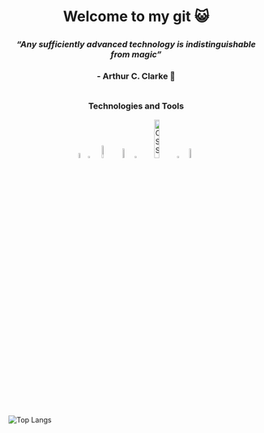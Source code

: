 # <p align="center"> Welcome to my git :smiley_cat: </p>

### <p align="center"> ***“Any sufficiently advanced technology is indistinguishable from magic”*** </p>
### <p align="center"> - Arthur C. Clarke :dizzy:</p>

#

### <p align="center"> **Technologies and Tools** </p>
<div align="center">

<a  href="https://www.cprogramming.com/"><img src="https://upload.wikimedia.org/wikipedia/commons/thumb/1/18/C_Programming_Language.svg/1200px-C_Programming_Language.svg.png" alt="C Language" width=5% heigth=5%></img></a>
<img src="https://images-wixmp-ed30a86b8c4ca887773594c2.wixmp.com/f/9c64cfe3-bb3b-4ae8-b5a6-d2f39d21ff87/d3jme6i-8c702ad4-4b7a-4763-9901-99f8b4f038b0.png/v1/fill/w_600,h_400,strp/fondo_transparente_png_by_imsnowbieber_d3jme6i-fullview.png?token=eyJ0eXAiOiJKV1QiLCJhbGciOiJIUzI1NiJ9.eyJzdWIiOiJ1cm46YXBwOjdlMGQxODg5ODIyNjQzNzNhNWYwZDQxNWVhMGQyNmUwIiwiaXNzIjoidXJuOmFwcDo3ZTBkMTg4OTgyMjY0MzczYTVmMGQ0MTVlYTBkMjZlMCIsIm9iaiI6W1t7ImhlaWdodCI6Ijw9NDAwIiwicGF0aCI6IlwvZlwvOWM2NGNmZTMtYmIzYi00YWU4LWI1YTYtZDJmMzlkMjFmZjg3XC9kM2ptZTZpLThjNzAyYWQ0LTRiN2EtNDc2My05OTAxLTk5ZjhiNGYwMzhiMC5wbmciLCJ3aWR0aCI6Ijw9NjAwIn1dXSwiYXVkIjpbInVybjpzZXJ2aWNlOmltYWdlLm9wZXJhdGlvbnMiXX0.Ymv-MHRcmXXpzmL3f0xZ0mCcyU85lCLnk0jbOnCO8Zg" width=1% heigth=1% ></img>
<a  href="https://www.java.com/es/"><img
src="https://www.manualweb.net/img/logos/java.png" alt="Java Language" width=8% heigth=8% display=flex></img></a> 
<a  href="https://www.python.org/"> <img src="https://upload.wikimedia.org/wikipedia/commons/thumb/1/1f/Python_logo_01.svg/800px-Python_logo_01.svg.png" alt="Python Language" width=7% heigth=7% ></img></a>
<img src="https://images-wixmp-ed30a86b8c4ca887773594c2.wixmp.com/f/9c64cfe3-bb3b-4ae8-b5a6-d2f39d21ff87/d3jme6i-8c702ad4-4b7a-4763-9901-99f8b4f038b0.png/v1/fill/w_600,h_400,strp/fondo_transparente_png_by_imsnowbieber_d3jme6i-fullview.png?token=eyJ0eXAiOiJKV1QiLCJhbGciOiJIUzI1NiJ9.eyJzdWIiOiJ1cm46YXBwOjdlMGQxODg5ODIyNjQzNzNhNWYwZDQxNWVhMGQyNmUwIiwiaXNzIjoidXJuOmFwcDo3ZTBkMTg4OTgyMjY0MzczYTVmMGQ0MTVlYTBkMjZlMCIsIm9iaiI6W1t7ImhlaWdodCI6Ijw9NDAwIiwicGF0aCI6IlwvZlwvOWM2NGNmZTMtYmIzYi00YWU4LWI1YTYtZDJmMzlkMjFmZjg3XC9kM2ptZTZpLThjNzAyYWQ0LTRiN2EtNDc2My05OTAxLTk5ZjhiNGYwMzhiMC5wbmciLCJ3aWR0aCI6Ijw9NjAwIn1dXSwiYXVkIjpbInVybjpzZXJ2aWNlOmltYWdlLm9wZXJhdGlvbnMiXX0.Ymv-MHRcmXXpzmL3f0xZ0mCcyU85lCLnk0jbOnCO8Zg" width=1% heigth=1% ></img>
<a  href="https://es.wikipedia.org/wiki/JavaScript"> <img src="https://programacionymas.com/images/tutoriales/desarrollo-web/html-css-js.png" alt="CSS, HTML y JavaScript" width=14% heigth=14%></img></a>
<img src="https://images-wixmp-ed30a86b8c4ca887773594c2.wixmp.com/f/9c64cfe3-bb3b-4ae8-b5a6-d2f39d21ff87/d3jme6i-8c702ad4-4b7a-4763-9901-99f8b4f038b0.png/v1/fill/w_600,h_400,strp/fondo_transparente_png_by_imsnowbieber_d3jme6i-fullview.png?token=eyJ0eXAiOiJKV1QiLCJhbGciOiJIUzI1NiJ9.eyJzdWIiOiJ1cm46YXBwOjdlMGQxODg5ODIyNjQzNzNhNWYwZDQxNWVhMGQyNmUwIiwiaXNzIjoidXJuOmFwcDo3ZTBkMTg4OTgyMjY0MzczYTVmMGQ0MTVlYTBkMjZlMCIsIm9iaiI6W1t7ImhlaWdodCI6Ijw9NDAwIiwicGF0aCI6IlwvZlwvOWM2NGNmZTMtYmIzYi00YWU4LWI1YTYtZDJmMzlkMjFmZjg3XC9kM2ptZTZpLThjNzAyYWQ0LTRiN2EtNDc2My05OTAxLTk5ZjhiNGYwMzhiMC5wbmciLCJ3aWR0aCI6Ijw9NjAwIn1dXSwiYXVkIjpbInVybjpzZXJ2aWNlOmltYWdlLm9wZXJhdGlvbnMiXX0.Ymv-MHRcmXXpzmL3f0xZ0mCcyU85lCLnk0jbOnCO8Zg" width=1% heigth=1% ></img> <a  href="https://www.adobe.com/es/products/photoshop.html">
<img src="https://img.icons8.com/color/480/adobe-photoshop--v1.png" alt="Adobe Photoshop" padding=100px width=7% heigth=7%></img></a>
 
</div>

#


![Top Langs](https://github-readme-stats.vercel.app/api/top-langs/?username=EugeniaMatto&layout=compact&title_color=007bff&text_color=e7e7e7&icon_color=007bff&bg_color=171c28)

